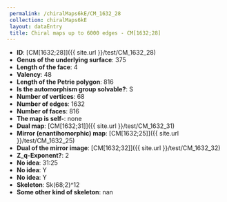```yaml
--- 
 permalink: /chiralMaps6kE/CM_1632_28 
 collection: chiralMaps6kE
 layout: dataEntry
 title: Chiral maps up to 6000 edges - CM[1632;28]
---
```


- **ID**: [CM[1632;28]]({{ site.url }}/test/CM_1632_28)
- **Genus of the underlying surface**: 375
- **Length of the face**: 4
- **Valency**: 48
- **Length of the Petrie polygon**: 816
- **Is the automorphism group solvable?**: S
- **Number of vertices**: 68
- **Number of edges**: 1632
- **Number of faces**: 816
- **The map is self-**: none
- **Dual map**: [CM[1632;31]]({{ site.url }}/test/CM_1632_31)
- **Mirror (enantihomorphic) map**: [CM[1632;25]]({{ site.url }}/test/CM_1632_25)
- **Dual of the mirror image**: [CM[1632;32]]({{ site.url }}/test/CM_1632_32)
- **Z_q-Exponent?**: 2
- **No idea**:  31:25
- **No idea**: Y
- **No idea**: Y
- **Skeleton**: Sk(68;2)^12
- **Some other kind of skeleton**: nan
